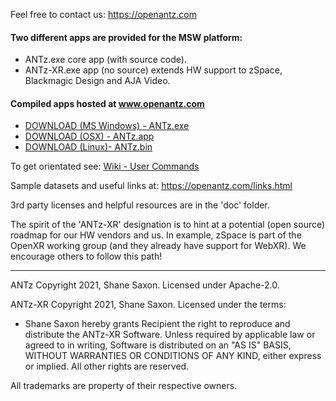 
Feel free to contact us: https://openantz.com

#### Two different apps are provided for the MSW platform:

- ANTz.exe core app (with source code).
- ANTz-XR.exe app (no source) extends HW support to zSpace, Blackmagic Design and AJA Video.

#### Compiled apps hosted at www.openantz.com
- <a href="https://openantz/download/msw/">DOWNLOAD (MS Windows) - ANTz.exe</a>
- <a href="https://https://openantz/download/osx/">DOWNLOAD (OSX) - ANTz.app</a>
- <a href="https://https://openantz/download/linux/">DOWNLOAD (Linux)- ANTz.bin</a>

To get orientated see: <a href="https://github.com/openantz/antz/wiki/User-Commands/">Wiki - User Commands</a>

Sample datasets and useful links at: https://openantz.com/links.html

3rd party licenses and helpful resources are in the 'doc' folder.

The spirit of the 'ANTz-XR' designation is to hint at a potential (open source) roadmap for our HW vendors and us. In example, zSpace is part of the OpenXR working group (and they already have support for WebXR). We encourage others to follow this path!

----
ANTz Copyright 2021, Shane Saxon. Licensed under Apache-2.0.

ANTz-XR Copyright 2021, Shane Saxon. Licensed under the terms:
- Shane Saxon hereby grants Recipient the right to reproduce and distribute the ANTz-XR Software. Unless required by applicable law or agreed to in writing, Software is distributed on an "AS IS" BASIS, WITHOUT WARRANTIES OR CONDITIONS OF ANY KIND, either express or implied. All other rights are reserved.

All trademarks are property of their respective owners.

